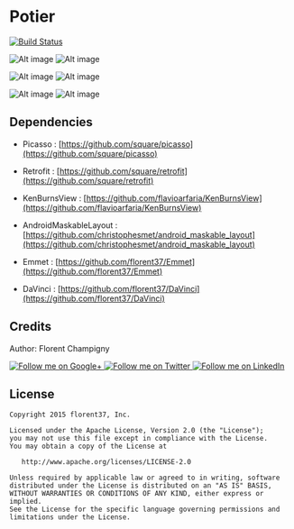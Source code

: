 Potier
=======

[![Build Status](https://travis-ci.org/florent37/Emmet.svg)](https://travis-ci.org/florent37/Emmet)

![Alt image](https://raw.githubusercontent.com/florent37/Potier/master/screenshots/home1_small.png)
![Alt image](https://raw.githubusercontent.com/florent37/Potier/master/screenshots/home2_small.png)

![Alt image](https://raw.githubusercontent.com/florent37/Potier/master/screenshots/command_small.png)
![Alt image](https://raw.githubusercontent.com/florent37/Potier/master/screenshots/detail_small.png)

![Alt image](https://raw.githubusercontent.com/florent37/Potier/master/screenshots/wear1.png)
![Alt image](https://raw.githubusercontent.com/florent37/Potier/master/screenshots/wear2.png)

Dependencies
--------

- Picasso : [https://github.com/square/picasso](https://github.com/square/picasso)
- Retrofit : [https://github.com/square/retrofit](https://github.com/square/retrofit)
- KenBurnsView : [https://github.com/flavioarfaria/KenBurnsView](https://github.com/flavioarfaria/KenBurnsView)
- AndroidMaskableLayout : [https://github.com/christophesmet/android_maskable_layout](https://github.com/christophesmet/android_maskable_layout)

- Emmet : [https://github.com/florent37/Emmet](https://github.com/florent37/Emmet)
- DaVinci : [https://github.com/florent37/DaVinci](https://github.com/florent37/DaVinci)

Credits
-------

Author: Florent Champigny

<a href="https://plus.google.com/+florentchampigny">
  <img alt="Follow me on Google+"
       src="https://raw.githubusercontent.com/florent37/DaVinci/master/mobile/src/main/res/drawable-hdpi/gplus.png" />
</a>
<a href="https://twitter.com/florent_champ">
  <img alt="Follow me on Twitter"
       src="https://raw.githubusercontent.com/florent37/DaVinci/master/mobile/src/main/res/drawable-hdpi/twitter.png" />
</a>
<a href="https://www.linkedin.com/profile/view?id=297860624">
  <img alt="Follow me on LinkedIn"
       src="https://raw.githubusercontent.com/florent37/DaVinci/master/mobile/src/main/res/drawable-hdpi/linkedin.png" />
</a>

License
--------

    Copyright 2015 florent37, Inc.

    Licensed under the Apache License, Version 2.0 (the "License");
    you may not use this file except in compliance with the License.
    You may obtain a copy of the License at

       http://www.apache.org/licenses/LICENSE-2.0

    Unless required by applicable law or agreed to in writing, software
    distributed under the License is distributed on an "AS IS" BASIS,
    WITHOUT WARRANTIES OR CONDITIONS OF ANY KIND, either express or implied.
    See the License for the specific language governing permissions and
    limitations under the License.


[snap]: https://oss.sonatype.org/content/repositories/snapshots/
[tuto_wear]: http://tutos-android-france.com/developper-une-application-pour-les-montres-android-wear/
[gson]: https://github.com/google/gson
